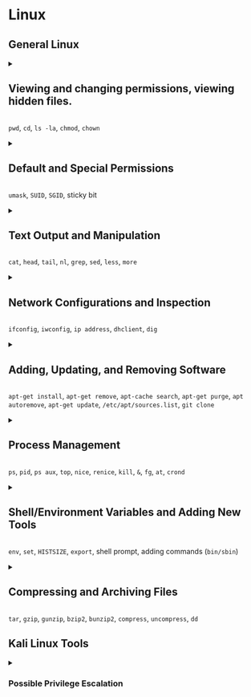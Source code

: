 <h1>Linux</h1>




<h2>General Linux</h2>




<details><summary><h2>Viewing and changing permissions, viewing hidden files.</h2></summary>

<h3>Navigation and File Permissions</h3>

The terminal can print our the current directory you are in with the `pwd`. (**p**resent **w**orking **d**irectory)<br>
Using the `ls` command we can print out the directories and files within the current directory.<br>
We can also use the `ls` command to print out the contents of a directory that you have not moved into yet.<br>

![1-pwd-ls-ls-directory](https://github.com/gabriel-r100/Linux/assets/55646808/fb9bb639-7a6d-484b-b3f9-f2a94620eef4)

We can navigate through our directories using the `cd` command (**c**hange **d**irectory)<br>

![2-cd](https://github.com/gabriel-r100/Linux/assets/55646808/a99c63de-891c-4a15-b520-e98f09cc9c2e)

Two view our directory and file permissions, we can add the `-l` option to our `ls` command.

![3-ls-l](https://github.com/gabriel-r100/Linux/assets/55646808/21507c37-aa64-48b6-b7a9-37f50d7720f6)

<h3>Deciphering Permissions Output</h3>
The first character signals the file type, `d` for directory `-` for a file.<br><br>
The next three characters define the permissions for the owner of the file.<br>
The next three characters are for the owner's group permissions.<br>
The last three characters are for everyone else. (other)<br>
<br>
`r` provides read permissions<br>
`w` provide write permissions<br>
`x` provides executable permissions<br>


![linux-permissions drawio](https://github.com/gabriel-r100/Linux/assets/55646808/bbc84164-3317-4ae2-9d22-ea62984f1d62)
<br>
By default, created files have a file permission of `rw` for the owner and `r` for the owner's group and everyone else.<br>
<br>
Alternatively, because each permission is represented as a three-digit octal number (0-7), table included below, we could read the file permissions of `test.txt` as `644`<br>
![Three-Digit Octal Permissions](https://github.com/gabriel-r100/Linux-File-Permissions/assets/55646808/3a4a4719-b5b8-4b71-b898-779d30d0c43d)

<h3>Changing File/Directory Permissions and Owner</h3>

To update the file/directory permissions, we can use the `chmod`.<br>
To transfer ownership of a group we can use the `chgrp` command.<br>
Additionally, if you would like to update the owner of the file, you can use the `chown` command.<br>
![5-chmod-chown](https://github.com/gabriel-r100/Linux/assets/55646808/cbbf242a-76fa-4a05-bc0b-77bda94c7083)


<h3>Viewing Hidden Files</h3>

Hidden files start with a `.`, we can show them in our `ls` command using the `-a` option.<br>
![6-ls-a](https://github.com/gabriel-r100/Linux/assets/55646808/9a25de52-a5c2-4eee-b10c-bda640111867)

We can combine options by entering them after the hyphen. `-la` will list contents including hidden files
![7-ls-la](https://github.com/gabriel-r100/Linux/assets/55646808/9bbe442a-8f24-4f94-9fcf-6f35dc2960a5)

</details>

`pwd`, `cd`, `ls -la`, `chmod`, `chown`




<details><summary><h2>Default and Special Permissions</h2></summary>

<h3>Default Permissions</h3>

By default, Linux sets the permissions for new files using the three-digit octal permissions of `666`, meaning everyone has read and write access.<br>
When I check the permissions on my files currently, they are set to `644` I can check what `umask` is configured to see what permissions are default on my system.<br>
The `umask` is located at `/home/<user>/.profile`, in my case `/home/gabriel/.profile`<br>

![2-profile](https://github.com/gabriel-r100/Linux/assets/55646808/93123daf-4e74-4573-9eed-dec2d61d94b0)

The `umask` is subtracted from the Linux default permissions resulting in permissions of `644`

![1-default_permissions](https://github.com/gabriel-r100/Linux/assets/55646808/16dd148f-46ac-46ee-a55f-d9ed4e8a8cf9)

<h3>Special Permissions</h3>

`SUID` elevates permissions to the owner. It does this by setting a bit to allow any user to execute the file with the owner's permission but does not extend those permissions beyond that file.<br>
To set a `SUID` bit, we enter a `4` before our permissions. `chmod 4644 <file>`, we will see a capital `S` bit placed on the write place.<br>

![3-SUID-644](https://github.com/gabriel-r100/Linux/assets/55646808/6e6ce7d2-3a55-4327-9156-d6b54ecfacd0)

`SGID` elevates the permissions to the **owner's group**. It does this similar to `SUID` but denoted with a `2`.<br>
To set the `SGID` bit, we enter a `2` before our permissions. `chmod 2644 <file>`, we can see a capital `S` on the execution place of the group.<br>

![4-SGID-644](https://github.com/gabriel-r100/Linux/assets/55646808/f21fe489-a396-4851-990e-7e537aae7d57)

We can also apply the `SGID` bit to a directory but new files created in the directory will belong to the owner's group, helpful when multiple people will contribute to a directory.<br>

A sticky bit a legacy permission bit used to allow a user to delete or rename files within a directory.<br>
Modern distributions now ignore the sticky bit.

</details>

`umask`, `SUID`, `SGID`, sticky bit




<details><summary><h2>Text Output and Manipulation</h2></summary>

<h3>Outputting File Contents</h3>

We have a few options when choosing to output the contents of a file to our terminal.<br>
<br>
`cat` will output the entirety of the contents at once<br>
`head` will output the first 10 lines of a file (10 is default)<br>
`tail` will output the last 10 lines of a file (10 is default)<br>
`nl` will output the entirety of the contents but with line numbers<br>

![linux-text-output drawio](https://github.com/gabriel-r100/Linux/assets/55646808/af853ae6-e47e-4291-b1f1-b4a5b5497d5d)

With both `head` and `tail` we can modify the number of lines by adding the number with the following syntax: `head -20 <filename>`, `tail -20 <filename>` <br>

![3-head-20](https://github.com/gabriel-r100/Linux/assets/55646808/8448bccd-f092-4c7c-8a4b-43465bfb3490)
![5-tail-20](https://github.com/gabriel-r100/Linux/assets/55646808/81eff1f9-fa1f-421e-a489-d7dde625cb28)

Additionally, we also have the `more` and `less` command, these also output the contents of text but allow you to scroll page by page. (only shows you the amount your terminal can display at once.
![10-more-config](https://github.com/gabriel-r100/Linux/assets/55646808/95f555f1-bd56-44c5-8eb0-a69444aa32fa)


`less` has a few more functionalities such as being able to search while outputting the contents (matches what you look for instead of only showing you lines that match with `grep`). You will need to enter `/` to enter your search term.<br>
![11-less-config](https://github.com/gabriel-r100/Linux/assets/55646808/9049104f-1916-4b29-834f-1aa3c488b6d4)
![11-less-config-search](https://github.com/gabriel-r100/Linux/assets/55646808/651367a9-0e43-4dda-a015-3e70446000c1)


<h3>Manipulating Text</h3>

We can narrow down output to particularly what we are looking for with the `grep` command in combination with one of our text output commands.<br>
Syntax is: `cat <filename> | grep <key>` replace <key> with what you would like to look for.<br>

![7-grep](https://github.com/gabriel-r100/Linux/assets/55646808/631fefee-c9af-48da-a760-d110c758d990)

We can also find and replace within files with the `sed` command.<br>

![8-sed](https://github.com/gabriel-r100/Linux/assets/55646808/bb9c5ab9-ebf3-4c18-8461-923f72f54f00)

`s` command performs substitution<br>
`bottom` being replaced with `end`<br>
`g` option tells Linux that you would like this globally<br>
  - If you leave the global flag out, it will only replace the first occurrence
  - Can target a specific occurrence by adding a number instead of `g`
    - `sed s/bottom/end/2 test.txt > test.txt` will only replace the second occurrence

</details>

`cat`, `head`, `tail`, `nl`, `grep`, `sed`, `less`, `more`




<details><summary><h2>Network Configurations and Inspection</h2></summary>
To view our network interfaces/adapters and their configurations, we can use the `ifconfig` command or on newer Linux distributions, the more modern and featured `ip address` command.<br>
As you can see below, my Debian 12 distribution does not have `ifconfig` installed by default.<br>

![1-ifconfig](https://github.com/gabriel-r100/Linux/assets/55646808/823e4187-519b-4d8f-b296-59face627404)
![3-ip-address](https://github.com/gabriel-r100/Linux/assets/55646808/ad184232-a731-4d3b-8dac-a5faf41b6ec9)
<br>
Additionally, we can view our wireless interfaces with the command `iwconfig`.

![2-iwconfig](https://github.com/gabriel-r100/Linux/assets/55646808/c1b5c78a-e0c7-46a4-b7bd-00aee9c45f38)

Using `ifconfig` we can update the assigned IP address on our interface with the syntax `(sudo) ifconfig <interface> <ipaddress>`.

![4-changing-ip-address](https://github.com/gabriel-r100/Linux/assets/55646808/2ffa06b7-38f8-4692-a9de-53f932a54ea8)

The MAC address can also be updated by:<br>
<br>
First shutting down the interface with `(sudo) ifconfig <interface> down`.<br>
Then updating the MAC address with `(sudo) ifconfig <interface> hw ether <macaddress>`<br>
Lastly, we need to re-enable the interface with `(sudo) ifconfig <interface> up`<br>

![5-changing-mac-address](https://github.com/gabriel-r100/Linux/assets/55646808/f230dcfc-f04a-49e0-a816-3d52f772e0e2)

If we ever need to renew our lease, similar to Windows' `ipconfig /renew`, we can use the `dhclient <interface>` command.

<h3>DNS</h3>
The command `dig` can help us find the IP address of websites, similar to Window's `nslookup`.

![7-dig-google](https://github.com/gabriel-r100/Linux/assets/55646808/082912a2-c339-4ba2-9d0b-cb2d1b2ec093)

We can also modify the DNS server by modifying the DNS configurations stored at `/etc/resolv.conf`<br>
In my Kali Linux VM's case, my DNS server is pointing to 192.168.1.1 (home router).<br>

![8-dns-configuration](https://github.com/gabriel-r100/Linux/assets/55646808/c3795916-e6c0-424a-ae2b-86bd5948088f)

We can also add our own DNS entries by modifying the file at `/etc/hosts`<br>
We can add entries with the syntax `<ipaddress> [TAB] <FQDN>`

![9-dns-entries](https://github.com/gabriel-r100/Linux/assets/55646808/e910f963-c29c-4d14-8543-a00ec5c305ca)

</details>

`ifconfig`, `iwconfig`, `ip address`, `dhclient`, `dig`




<details><summary><h2>Adding, Updating, and Removing Software</h2></summary>

Linux doesn't always have a GUI like windows, we will still need to be able to download, install, update, and remove software from our system.<br>
`apt-get` can be used in combination with several keywords to perform these functions. (`apt` is also available but has a bit less functionality)<br>
<br>
We can search our repository for programs with the command `apt-cache search <keyword>`

![1-apt-cache-search](https://github.com/gabriel-r100/Linux/assets/55646808/541d6532-d06a-4d07-b560-ff7ae993ed67)

We can install programs in our using the `apt-get install <program_name>`<br>
<br>
We can remove programs using `apt-get remove <program_name>`<br>
Alternatively, the `apt-get purge <program_name>` will remove the software **and** it's configuration file.<br>
We can add on `apt-get autoremove <program_name>` to remove any dependencies installed with the program.<br>
<br>
We can also update our installed programs using the `apt-get update` command.<br>
This will update all out of date software in our repository.<br>

If our repository doesn't have the program we are looking for, we can add to our sources list located at `etc/apt/sources.list`
Alternatively, we can clone a program from github using the command `git clone <github_url>`, it will download it to our system.

</details>

`apt-get install`, `apt-get remove`, `apt-cache search`, `apt-get purge`, `apt autoremove`, `apt-get update`, `/etc/apt/sources.list`, `git clone`




<details><summary><h2>Process Management</h2></summary>

Linux has hundreds, sometimes thousands, of processes running at the same time.<br>
We may need to view what processes are running and stop certain ones as well.<br>

We can use the `ps` command to view what processes are active. `pid` is the process ID which is used to work with processes.<br>

![1-ps](https://github.com/gabriel-r100/Linux/assets/55646808/79a32847-f3d6-4c6f-973a-22c44b98bf0d)

We can view all processes running for all users with the `ps aux` command, this will output a lot more processes. If you are looking for a specific process, we can use the `grep` command to filter output.<br>

![2-ps-aux](https://github.com/gabriel-r100/Linux/assets/55646808/4054daf7-02c3-47dc-b50d-f5c57eaf8716)

`ps` will take snapshots of process, we can view processes and the compute they are using with the `top` command which refreshes every 3 seconds.<br>

![3-top](https://github.com/gabriel-r100/Linux/assets/55646808/2726cd84-759d-4833-a02e-6ffa82b1c580)

We can also use the `nice` command to prioritize processes.<br>
The higher the value, the "nicer" you are being meaning the process will be less prioritized.<br>

![4-nice-spectrum](https://github.com/gabriel-r100/Linux/assets/55646808/bda22def-da63-405b-a84b-46416f6d960e)

If a `nice` level has been defined, we can use the `renice` command to update the value. It will also require the process ID (PID).<br>
**Any user can lower priority, only root user can increase past 0**<br>
<br>
We can use the `kill` command to end processes whether they are consuming too many resources or causes issues.<br>
There are 64 kill signals, below are commonly used ones.<br>

    # This will restart a process
    kill -1 <PID>
    # This will end the process
    kill -9 <PID>

![5-kill-table](https://github.com/gabriel-r100/Linux/assets/55646808/e5f07ad0-c72c-4ea0-8929-2802f81b81f7)

We can also kill from the `top` utility by pressing `k` and entering the PID of the process we want to terminate.<br>

![6-kill-via-top](https://github.com/gabriel-r100/Linux/assets/55646808/7f93d708-ffa2-4c73-ae81-fd918c75e216)

We can run process in the background by adding an ampersand when calling for the process: `vim test.txt &`<br>
We can bring it to the foreground withe the `fg` command plus it's PID: `fd <PID>`<br>
<br>

We can also schedule processes with the `at` and `crond` command.

</details>

`ps`, `pid`, `ps aux`, `top`, `nice`, `renice`, `kill`, `&`, `fg`, `at`, `crond`




<details><summary><h2>Shell/Environment Variables and Adding New Tools</h2></summary>

There are two types of variables:
  - Shell variables exist only within the shell they are created
  - Environment variables (aka process-wide variables) change how the system looks, acts, and feels.

Shell variables can be declared and set on the terminal

    VARIABLE="My variable"

We can use the `unset` command to free the variable created, this variable will also disappear once the shell is closed.

    unset VARIABLE

We can view our environment variables using the `env` command. Environment variables will be in all capital letters

![1-env](https://github.com/gabriel-r100/Linux/assets/55646808/f310b421-bbca-4a07-b635-20b947274468)

We can view all environment variables using the `set` command. (This will include shell variables, local variables, and shell functions.)<br>
The output will be very long, so it is recommended to pair with `more` or `less` to see one page at a time. Use `grep` if you know the variable you are looking for.<br>

![2-set](https://github.com/gabriel-r100/Linux/assets/55646808/da6e93c0-4d4d-47c5-8069-0aa3500ca96c)

The command `set | grep HISTSIZE` will find the variable that determines how many commands will go into our history. (Accessed with up arrows)<br>

![3-HISTSIZE](https://github.com/gabriel-r100/Linux/assets/55646808/4a65c35b-3131-4f55-9bee-d30614584a45)

We can change this to 0 to have our shell remember no previous commands

    HISTSIZE=0

When changing variables, it's a good idea to save the previous value.

    echo $HISTSIZE > ~valueofHISTSIZE.txt

When we make these changes, they will revert to defaults once the shell is terminated.<br>
To make the changes permenant, we need to use the `export` command

![7-exporting-HISTSIZE](https://github.com/gabriel-r100/Linux/assets/55646808/2b9e024b-8832-4110-8403-69f3a0bf9658)

We can also change the prompt that our shell provides as the variable that stores the value is `PS1`.<br>
On my Debian system, the default terminal prompt is `gabriel@Debian12:~`<br>
`gabriel` is the user, which can be added with the `\u`.<br>
`Debian12` is the host name, which can be added with `\h`.<br>
`:~` is the current directory, which can be added with `\w`.<br>

We can make our Linux terminal prompt look like Windows by entering `PS1='C:\w'

![9-windows-prompt-on-linux](https://github.com/gabriel-r100/Linux/assets/55646808/0c31237a-3946-4b17-b822-baa5698cd0a1)

<h3>New Tools</h3>

Once we install new tools we want to be able to use commands associated with them.<br>
By default, Linux will check a few directories for valid commands to execute.<br>
The directories it will check can be found in the `PATH` variable.<br>

![10-PATH](https://github.com/gabriel-r100/Linux/assets/55646808/415ee0e2-6b4f-481f-b9a4-1c6c6fe233e0)

When we download new tools that enable new commands, we need to **append** the directory to the `PATH` variable.<br>
**If we replace the value with the new directory, only the new directory commands will work. Always append, not replace**<br>

    # This will make PATH equal to the current value of PATH
    PATH=$PATH
    # This will append a new directory to the existing value of PATH
    PATH=$PATH:/root/newtool


</details>

`env`, `set`, `HISTSIZE`, `export`, shell prompt, adding commands (`bin/sbin`)




<details><summary><h2>Compressing and Archiving Files</h2></summary>

Compression is used to make data smaller.<br>
There are two types of compression:<br>

- Lossy compression provides bigger difference (more compression) at the cost of integrity.
  - Examples would be .mp3, .mp4, .jpg
- Lossless compression upholds integrity but compresses less.

We can also combine files into an archive (tarring) to make transporting easier.<br>
Once combined, it is referred to as a archive, tar file, or tarball.<br>
  
</details>

`tar`, `gzip`, `gunzip`, `bzip2`, `bunzip2`, `compress`, `uncompress`, `dd`




<h2>Kali Linux Tools</h2>

<details><summary><h3>Possible Privilege Escalation</h3></summary>

A bad actor can find our sudo file using a search command of `find / -user root -perm -4000`<br>
This will return files that are owned by the root user with SUID permissions set.<br>
This means that if a user can control an application that needs root permissions, they can use those permissions to have root access over a system.<br>

![9999-finding-root-files-with-SUID](https://github.com/gabriel-r100/Linux/assets/55646808/7a37e9f7-85dc-4390-9fe0-61a5bc01d37f)


</details>
